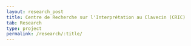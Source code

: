 ```yaml
---
layout: research_post
title: Centre de Recherche sur l'Interprétation au Clavecin (CRIC)
tab: Research
type: project
permalink: /research/:title/
---
```

